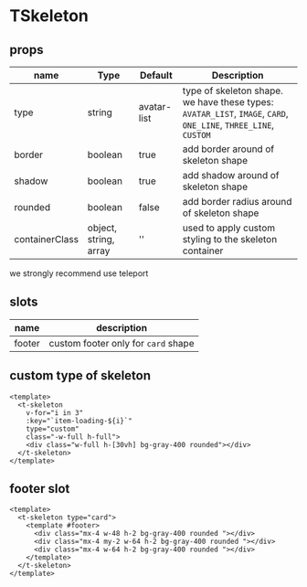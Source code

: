 # TSkeleton

## props

| name           | Type                  | Default     | Description                                                                                                     |
| -------------- | --------------------- | ----------- | --------------------------------------------------------------------------------------------------------------- |
| type           | string                | avatar-list | type of skeleton shape. we have these types: `AVATAR_LIST`, `IMAGE`, `CARD`, `ONE_LINE`, `THREE_LINE`, `CUSTOM` |
| border         | boolean               | true        | add border around of skeleton shape                                                                             |
| shadow         | boolean               | true        | add shadow around of skeleton shape                                                                             |
| rounded        | boolean               | false       | add border radius around of skeleton shape                                                                      |
| containerClass | object, string, array | ''          | used to apply custom styling to the skeleton container                                                          |

we strongly recommend use teleport

## slots

| name   | description                         |
| ------ | ----------------------------------- |
| footer | custom footer only for `card` shape |

## custom type of skeleton

```vue
<template>
  <t-skeleton
    v-for="i in 3"
    :key="`item-loading-${i}`"
    type="custom"
    class="-w-full h-full">
    <div class="w-full h-[30vh] bg-gray-400 rounded"></div>
  </t-skeleton>
</template>
```

## footer slot

```vue
<template>
  <t-skeleton type="card">
    <template #footer>
      <div class="mx-4 w-48 h-2 bg-gray-400 rounded "></div>
      <div class="mx-4 my-2 w-64 h-2 bg-gray-400 rounded "></div>
      <div class="mx-4 w-64 h-2 bg-gray-400 rounded "></div>
    </template>
  </t-skeleton>
</template>
```
